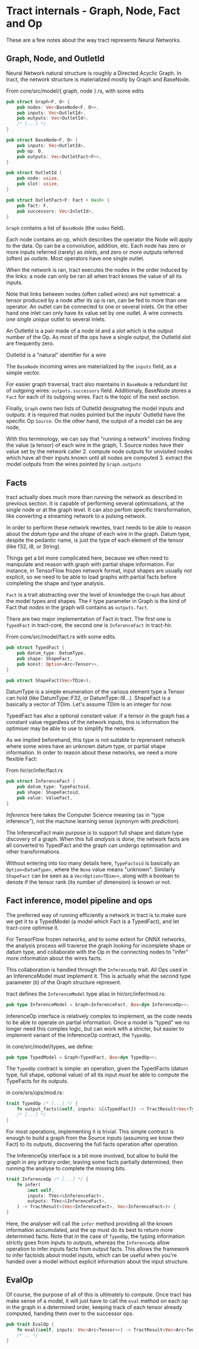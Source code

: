 # Tract internals - Graph, Node, Fact and Op

These are a few notes about the way tract represents Neural Networks.

## Graph, Node, and OutletId

Neural Network natural structure is roughly a Directed Acyclic Graph.
In tract, the network structure is materialized mostly by Graph and BaseNode.

From core/src/model/{ graph, node }.rs, with some edits

```rust
pub struct Graph<F, O> {
    pub nodes: Vec<BaseNode<F, O>>,
    pub inputs: Vec<OutletId>,
    pub outputs: Vec<OutletId>,
    /* [...] */
}

pub struct BaseNode<F, O> {
    pub inputs: Vec<OutletId>,
    pub op: O,
    pub outputs: Vec<OutletFact<F>>,
}

pub struct OutletId {
    pub node: usize,
    pub slot: usize,
}

pub struct OutletFact<F: Fact + Hash> {
    pub fact: F,
    pub successors: Vec<InletId>,
}
```

`Graph` contains a list of `BaseNode` (the `nodes` field).

Each node contains an op, which describes the operator the Node will apply to
the data. Op can be a convolution, addition, etc. 
Each node has zero or more inputs referred (rarely) as *inlets*, and zero or
more outputs referred (often) as *outlets*. Most operators have one single
outlet.

When the network is ran, tract executes the nodes in the order induced by the
links: a node can only be ran all when tract knows the value of all its inputs.

Note that links between nodes (often called *wires*) are not symetrical: a
tensor produced by a node after its op is ran, can be fed to more than one
operator. An outlet can be connected to one or several inlets. On the other
hand one inlet can only have its value set by one outlet. A wire connects
*one single unique* outlet to several inlets.

An OutletId is a pair made of a node id and a *slot* which is the output number
of the Op. As most of the ops have a single output, the OutletId slot are
frequently zero.

OutletId is a "natural" identifier for a wire 

The `BaseNode` incoming wires are materialized by the `inputs` field, as a
simple vector.

For easier graph traversal, tract also maintains in `BaseNode` a redundant list
of outgoing wires: `outputs.successors` field. Additionaly, BaseNode stores a
`Fact` for each of its outgoing wires. Fact is the topic of the next section.

Finally, `Graph` owns two lists of OutletId designating the model inputs and
outputs: it is required that nodes pointed but the inputs' OutletId have the
specific Op `Source`. On the other hand, the output of a model can be any
node,

With this terminology, we can say that "running a network" involves finding
the value (a tensor) of each wire in the graph, 
    1. Source nodes have their value set by the network caller
    2. compute node outputs for unvisited nodes which have all their inputs
        known until all nodes are computed
    3. extract the model outputs from the wires pointed by `Graph.outputs`

## Facts

tract actually does much more than running the network as described in previous
section. It is capable of performing several optimisations, at the single node
or at the graph level. It can also perfom specific transformation, like
converting a streaming network to a pulsing network.

In order to perform these network rewrites, tract needs to be able to reason
about the *datum type* and the *shape* of each wire in the graph. Datum type,
despite the pedantic name, is just the type of each element of the tensor (like
f32, i8, or String).

Things get a bit more complicated here, because we often need to manipulate and
reason with graph with partial shape information. For instance, in TensorFlow
frozen network format, input shapes are usually not explicit, so we need to be
able to load graphs with partial facts before completing the shape and type
analysis.

`Fact` is a trait abstracting over the level of knowledge the `Graph` has about
the model types and shapes. The `F` type parameter in Graph is the kind of Fact
that *nodes* in the graph will contains as `outputs.fact`.

There are two major implementation of Fact in tract. The first one is
`TypedFact` in tract-core, the second one is `InferenceFact` in tract-hir.

From core/src/model/fact.rs with some edits.

```rust
pub struct TypedFact {
    pub datum_type: DatumType,
    pub shape: ShapeFact,
    pub konst: Option<Arc<Tensor>>,
}

pub struct ShapeFact(Vec<TDim>);
```

DatumType is a simple enumeration of the various element type a Tensor can hold
(like DatumType::F32, or DatumType::I8...). ShapeFact is a basically a vector
of TDim. Let's assume TDim is an integer for now.

TypedFact has also a optional constant value: if a tensor in the graph has a
constant value regardless of the network inputs, this is information the
optimiser may be able to use to simplify the network.

As we implied beforehand, this type is not suitable to reprensent network where
some wires have an unknown datum type, or partial shape information. In order
to reason about these networks, we need a more flexible Fact:

From hir/sr/infer/fact.rs

```rust
pub struct InferenceFact {
    pub datum_type: TypeFactoid,
    pub shape: ShapeFactoid,
    pub value: ValueFact,
}
```

*Inference* here takes the Computer Science meaning (as in "type inference"),
not the machine learning sense (synonym with *prediction*).

The InferenceFact main purpose is to support full shape and datum type
discovery of a graph. When this full *analysis* is done, the network facts
are all converted to TypedFact and the graph can undergo optimisation and
other transformations.

Without entering into too many details here, `TypeFactoid` is basically 
an `Option<DatumType>`, where the `None` value means "unknown". Similarly
`ShapeFact` can be seen as a `Vec<Option<TDim>>`, along with a boolean to
denote if the tensor rank (its number of dimension) is known or not.

## Fact inference, model pipeline and ops

The preferred way of running efficiently a network in tract is to make sure we
get it to a TypedModel (a model which Fact is a TypedFact), and let tract-core
optimise it.

For TensorFlow frozen networks, and to some extent for ONNX networks, the
analysis process will traverse the graph looking for incomplete shape or datum
type, and collaborate with the Op in the connecting nodes to "infer" more
information about the wires facts.

This collaboration is handled through the `InferenceOp` trait. All Ops used in
an InferenceModel must implement it. This is actually what the second type
parameter (`O`) of the Graph structure represent.

tract defines the `InferenceModel` type alias in hir/src/infer/mod.rs:

```rust
pub type InferenceModel = Graph<InferenceFact, Box<dyn InferenceOp>>;
```

InferenceOp interface is relatively complex to implement, as the code needs to
be able to operate on partial information. Once a model is "typed" we no longer
need this complex logic, but can work with a stricter, but easier to implement
variant of the InferenceOp contract, the `TypedOp`.

In core/src/model/types, we define:

```rust
pub type TypedModel = Graph<TypedFact, Box<dyn TypedOp>>;
```

The `TypedOp` contract is simple: an operation, given the TypedFacts (datum 
type, full shape, optional value) of all its input *must* be able to compute
the TypeFacts for its outputs.

in core/srs/ops/mod.rs:

```rust
trait TypedOp /* [...] */ {
    fn output_facts(&self, inputs: &[&TypedFact]) -> TractResult<Vec<TypedFact>>;
    /* [...] */
}
```

For most operations, implementing it is trivial. This simple contract is enough
to build a graph from the Source inputs (assuming we know their Fact) to its
outputs, discovering the full facts operation after operation.

The InferenceOp interface is a bit more involved, but allow to build the graph
in any aritrary order, leaving some facts partially determined, then running
the analyse to complete the missing bits.

```rust
trait InferenceOp /* [...] */ {
    fn infer(
        &mut self,
        inputs: TVec<&InferenceFact>,
        outputs: TVec<&InferenceFact>,
    ) -> TractResult<(Vec<InferenceFact>, Vec<InferenceFact>)> {
}
```

Here, the analyser will call the `infer` method providing all the known
information accumulated, and the op must do its best to return more determined
facts. Note that in the case of `TypedOp`, the typing information strictly goes
from inputs to outputs, whereas the `InferenceOp` allow operation to infer
inputs facts from output facts. This allows the framework to infer factoids
about model inputs, which can be useful when you're handed over a model without
explicit information about the input structure.

## EvalOp

Of course, the purpose of all of this is ultimately to *compute*. Once tract
has make sense of a model, it will just have to call the `eval` method on
each op in the graph in a determined order, keeping track of each tensor
already computed, handing them over to the successor ops.

```rust
pub trait EvalOp {
    fn eval(&self, inputs: Vec<Arc<Tensor>>) -> TractResult<Vec<Arc<Tensor>>>;
    /* .. */
}
```
